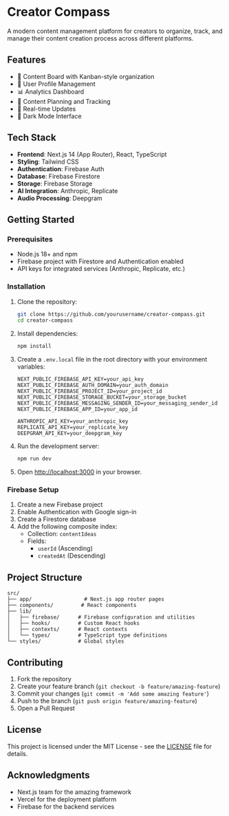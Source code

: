 # Creator Compass

A modern content management platform for creators to organize, track, and manage their content creation process across different platforms.

## Features

- 📝 Content Board with Kanban-style organization
- 👤 User Profile Management
- 📊 Analytics Dashboard
- 🎯 Content Planning and Tracking
- 🔄 Real-time Updates
- 🌙 Dark Mode Interface

## Tech Stack

- **Frontend**: Next.js 14 (App Router), React, TypeScript
- **Styling**: Tailwind CSS
- **Authentication**: Firebase Auth
- **Database**: Firebase Firestore
- **Storage**: Firebase Storage
- **AI Integration**: Anthropic, Replicate
- **Audio Processing**: Deepgram

## Getting Started

### Prerequisites

- Node.js 18+ and npm
- Firebase project with Firestore and Authentication enabled
- API keys for integrated services (Anthropic, Replicate, etc.)

### Installation

1. Clone the repository:
   ```bash
   git clone https://github.com/yourusername/creator-compass.git
   cd creator-compass
   ```

2. Install dependencies:
   ```bash
   npm install
   ```

3. Create a `.env.local` file in the root directory with your environment variables:
   ```env
   NEXT_PUBLIC_FIREBASE_API_KEY=your_api_key
   NEXT_PUBLIC_FIREBASE_AUTH_DOMAIN=your_auth_domain
   NEXT_PUBLIC_FIREBASE_PROJECT_ID=your_project_id
   NEXT_PUBLIC_FIREBASE_STORAGE_BUCKET=your_storage_bucket
   NEXT_PUBLIC_FIREBASE_MESSAGING_SENDER_ID=your_messaging_sender_id
   NEXT_PUBLIC_FIREBASE_APP_ID=your_app_id
   
   ANTHROPIC_API_KEY=your_anthropic_key
   REPLICATE_API_KEY=your_replicate_key
   DEEPGRAM_API_KEY=your_deepgram_key
   ```

4. Run the development server:
   ```bash
   npm run dev
   ```

5. Open [http://localhost:3000](http://localhost:3000) in your browser.

### Firebase Setup

1. Create a new Firebase project
2. Enable Authentication with Google sign-in
3. Create a Firestore database
4. Add the following composite index:
   - Collection: `contentIdeas`
   - Fields: 
     - `userId` (Ascending)
     - `createdAt` (Descending)

## Project Structure

```
src/
├── app/                 # Next.js app router pages
├── components/         # React components
├── lib/
│   ├── firebase/      # Firebase configuration and utilities
│   ├── hooks/         # Custom React hooks
│   ├── contexts/      # React contexts
│   └── types/         # TypeScript type definitions
└── styles/            # Global styles
```

## Contributing

1. Fork the repository
2. Create your feature branch (`git checkout -b feature/amazing-feature`)
3. Commit your changes (`git commit -m 'Add some amazing feature'`)
4. Push to the branch (`git push origin feature/amazing-feature`)
5. Open a Pull Request

## License

This project is licensed under the MIT License - see the [LICENSE](LICENSE) file for details.

## Acknowledgments

- Next.js team for the amazing framework
- Vercel for the deployment platform
- Firebase for the backend services